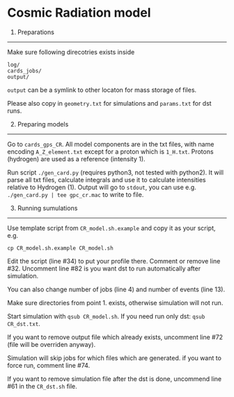 Cosmic Radiation model
======================

1. Preparations
---------------

Make sure following direcotries exists inside

    log/
    cards_jobs/
    output/

`output` can be a symlink to other locaton for mass storage of files.

Please also copy in `geometry.txt` for simulations and `params.txt` for dst runs.

2. Preparing models
-------------------

Go to `cards_gps_CR`. All model components are in the txt files, with name encoding `A_Z_element.txt` except for a proton which is `1_H.txt`. Protons (hydrogen) are used as a reference (intensity 1).

Run script `./gen_card.py` (requires python3, not tested with python2). It will parse all txt files, calculate integrals and use it to calculate intensities relative to Hydrogen (1). Output will go to `stdout`, you can use e.g. `./gen_card.py | tee gpc_cr.mac` to write to file.

3. Running sumulations
----------------------

Use template script from `CR_model.sh.example` and copy it as your script, e.g.

    cp CR_model.sh.example CR_model.sh

Edit the script (line #34) to put your profile there. Comment or remove line #32. Uncomment line #82 is you want dst to run automatically after simulation.

You can also change number of jobs (line 4) and number of events (line 13).

Make sure directories from point 1. exists, otherwise simulation will not run.

Start simulation with `qsub CR_model.sh`. If you need run only dst: `qsub CR_dst.txt`.

If you want to remove output file which already exists, uncomment line #72 (file will be overriden anyway).

Simulation will skip jobs for which files which are generated. if you want to force run, comment line #74.

If you want to remove simulation file after the dst is done, uncommend line #61 in the `CR_dst.sh` file.
